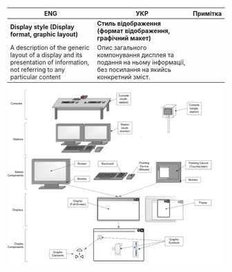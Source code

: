 | ENG                                                          | УКР                                                          | Примітка |
| ------------------------------------------------------------ | ------------------------------------------------------------ | -------- |
| **Display style (Display format, graphic layout)**           | **Стиль відображення (формат відображення, графічний макет)** |          |
| A description of the generic layout of a display and its presentation of information, not referring to any particular content | Опис загального компонування дисплея та подання на ньому інформації, без посилання на якийсь конкретний зміст. |          |

![](media/1.png)